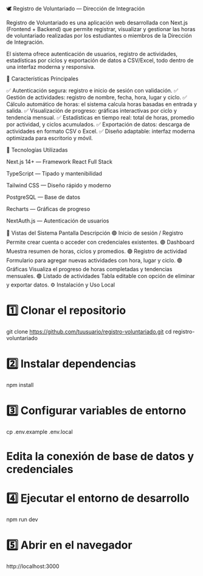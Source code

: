 🕊️ Registro de Voluntariado — Dirección de Integración

Registro de Voluntariado es una aplicación web desarrollada con Next.js (Frontend + Backend) que permite registrar, visualizar y gestionar las horas de voluntariado realizadas por los estudiantes o miembros de la Dirección de Integración.

El sistema ofrece autenticación de usuarios, registro de actividades, estadísticas por ciclos y exportación de datos a CSV/Excel, todo dentro de una interfaz moderna y responsiva.

🚀 Características Principales

✅ Autenticación segura: registro e inicio de sesión con validación.
✅ Gestión de actividades: registro de nombre, fecha, hora, lugar y ciclo.
✅ Cálculo automático de horas: el sistema calcula horas basadas en entrada y salida.
✅ Visualización de progreso: gráficas interactivas por ciclo y tendencia mensual.
✅ Estadísticas en tiempo real: total de horas, promedio por actividad, y ciclos acumulados.
✅ Exportación de datos: descarga de actividades en formato CSV o Excel.
✅ Diseño adaptable: interfaz moderna optimizada para escritorio y móvil.

🧩 Tecnologías Utilizadas

Next.js 14+ — Framework React Full Stack

TypeScript — Tipado y mantenibilidad

Tailwind CSS — Diseño rápido y moderno


PostgreSQL  — Base de datos

Recharts — Gráficas de progreso

NextAuth.js — Autenticación de usuarios


📸 Vistas del Sistema
Pantalla	Descripción
🟣 Inicio de sesión / Registro	Permite crear cuenta o acceder con credenciales existentes.
🟣 Dashboard	Muestra resumen de horas, ciclos y promedios.
🟣 Registro de actividad	Formulario para agregar nuevas actividades con hora, lugar y ciclo.
🟣 Gráficas	Visualiza el progreso de horas completadas y tendencias mensuales.
🟣 Listado de actividades	Tabla editable con opción de eliminar y exportar datos.
⚙️ Instalación y Uso Local
# 1️⃣ Clonar el repositorio
git clone https://github.com/tuusuario/registro-voluntariado.git
cd registro-voluntariado

# 2️⃣ Instalar dependencias
npm install

# 3️⃣ Configurar variables de entorno
cp .env.example .env.local
# Edita la conexión de base de datos y credenciales

# 4️⃣ Ejecutar el entorno de desarrollo
npm run dev

# 5️⃣ Abrir en el navegador
http://localhost:3000
